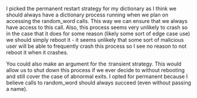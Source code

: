
I picked the permanent restart strategy for my dictionary as I think we should always have a dictionary process running when we plan on accessing the random_word calls.  This way we can ensure that we always have access to this call.  Also, this process seems very unlikely to crash so in the case that it does for some reason (likely some sort of edge case use) we should simply reboot it - it seems unlikely that some sort of malicious user will be able to frequently crash this process so I see no reason to not reboot it when it crashes.

You could also make an argument for the :transient strategy.  This would allow us to shut down this process if we ever decide to without rebooting and still cover the case of abnormal exits.  I opted for permanent because I believe calls to random_word should always succeed (even without passing a name).
